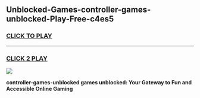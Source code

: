 
## Unblocked-Games-controller-games-unblocked-Play-Free-c4es5
<h3>
<a href="https://premium76.site?title=controller-games-unblocked&ref=20M">CLICK TO PLAY</a></h3>
<hr>

<h3>
<a href="https://premium76.site?title=controller-games-unblocked&ref=20M">CLICK 2 PLAY</a>
  
</h3>

<a href="https://premium76.site?title=controller-games-unblocked&ref=19M"><img src="https://clearcache.store/games.png"></a>


**controller-games-unblocked games unblocked: Your Gateway to Fun and Accessible Online Gaming**
